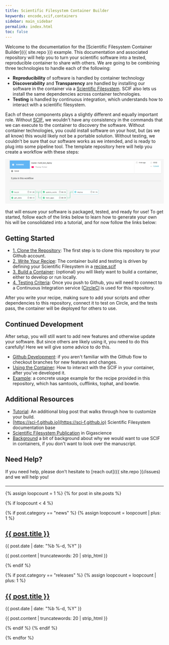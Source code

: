 ```yaml
---
title: Scientific Filesystem Container Builder
keywords: encode,scif,containers
sidebar: main_sidebar
permalink: index.html
toc: false
---
```


Welcome to the documentation for the [Scientific Filesystem Container Builder]({{ site.repo }}) example. This documentation
and associated repository will help you to turn your scientific software into a tested, reproducible container to share with others. We are going to be combining three technologies to handle each of the following:

 - **Reproducibility** of software is handled by container technology
 - **Discoverability** and **Transparency** are handled by installing our software in the container via a [Scientific Filesystem](https://sci-f.github.io). SCIF also lets us install the same dependencies across container technologies.
 - **Testing** is handled by continuous integration, which understands how to interact with a scientific filesystem.

Each of these components plays a slightly different and equally important role. Without [SCIF](https://sci-f.github.io), we wouldn't have any consistency in the commands that we can execute to the container to discovery the software. Without container technologies, you could install software on your host, but (as we all know) this would likely not be a portable solution. Without testing, we couldn't be sure that our software works as we intended, and is ready to plug into some pipeline tool. The template repository here will help you create a workflow with these steps:

![assets/img/circle.png](assets/img/circle.png)

that will ensure your software is packaged, tested, and ready for use! To get started, follow each of the links below to learn how to generate your own his will be consolidated into a tutorial, and for now follow the links below:

## Getting Started

 - [1. Clone the Repository](/setup): The first step is to clone this repository to your Github account.
 - [2. Write Your Recipe](/recipes): The container build and testing is driven by defining your Scientific Filesystem in a [recipe.scif](recipe.scif)
 - [3. Build a Container](/bulid): (optional) you will likely want to build a container, either to develop or run locally.
 - [4. Testing Criteria](/testing): Once you push to Github, you will need to connect to a Continuous Integration service ([CircleCI](https://circleci.com/gh/sci-f/builder/) is used for this repository.

After you write your recipe, making sure to add your scripts and other dependencies to this repository, connect it to test on Circle, and the tests pass, the container will be deployed for others to use.

## Continued Development
After setup, you will still want to add new features and otherwise update your software. But since others are likely using it, you need to do this carefully! Here we will give some advice to do this.

 - [Github Development](/development): if you aren't familiar with the Github flow to checkout branches for new features and changes.
 - [Using the Container](/usage): How to interact with the SCIF in your container, after you've developed it.
 - [Example](example.md): a concrete usage example for the recipe provided in this repository, which has samtools, cufflinks, tophat, and bowtie.

## Additional Resources
 - [Tutorial](http://127.0.0.1:4000/2018/scientific-filesystem-builder/): An additional blog post that walks through how to customize your build.
 - [https://sci-f.github.io](https://sci-f.github.io) Scientific Filesystem documentation base
 - [Scientific Filesystem Publication](https://academic.oup.com/gigascience/article/7/5/giy023/4931737) in Gigascience
 - [Background](background.md) a bit of background about why we would want to use SCIF in containers, if you don't want to look over the manuscript.

## Need Help?

If you need help, please don't hesitate to [reach out]({{ site.repo }}/issues) and we will help you!

<hr style="margin-top:20px">

<div class="row">
  {% assign loopcount = 1 %}
  {% for post in site.posts %}

   {% if loopcount < 4 %}

   <!-- Parse news-->
   {% if post.category == "news" %}
   {% assign loopcount = loopcount | plus: 1 %}
   <div class="col-md-4">
      <h2><a class="post-link" href="{{ post.url | remove: "/" }}">{{ post.title }}</a></h2>
      <span class="post-meta">{{ post.date | date: "%b %-d, %Y" }}</span>
      <p>{{ post.content | truncatewords: 20 | strip_html }}</p>  
   </div>
   {% endif %}

   {% if post.category == "releases" %}
   {% assign loopcount = loopcount | plus: 1 %}
   <div class="col-md-4">
      <h2><a class="post-link" href="{{ post.url | remove: "/" }}">{{ post.title }}</a></h2>
      <span class="post-meta">{{ post.date | date: "%b %-d, %Y" }}</span>
      <p>{{ post.content | truncatewords: 20 | strip_html }}</p>  
   </div>
   {% endif %}
   {% endif %}

  {% endfor %}
</div>
